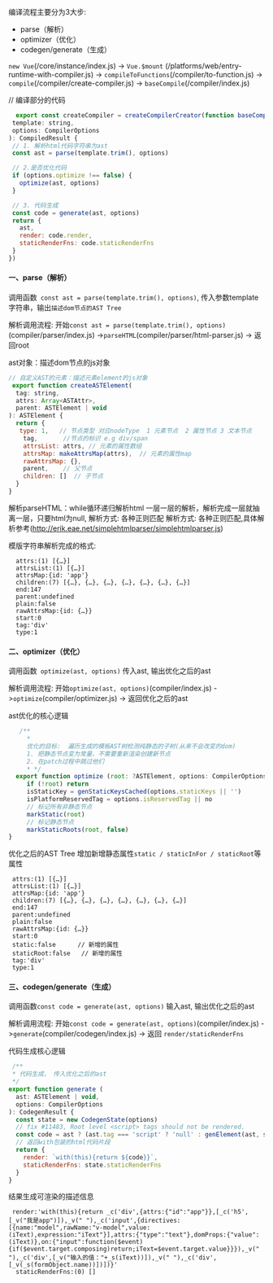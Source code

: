 编译流程主要分为3大步:
* parse（解析）
* optimizer（优化）
* codegen/generate（生成）

`new Vue`(/core/instance/index.js) -> `Vue.$mount` (/platforms/web/entry-runtime-with-compiler.js) -> `compileToFunctions`(/compiler/to-function.js) -> `compile`(/compiler/create-compiler.js) -> `baseCompile`(/compiler/index.js)


// 编译部分的代码
 ```javascript
   export const createCompiler = createCompilerCreator(function baseCompile(
  template: string,
  options: CompilerOptions
): CompiledResult {
  // 1. 解析html代码字符串为ast
  const ast = parse(template.trim(), options)

  // 2.是否优化代码
  if (options.optimize !== false) {
    optimize(ast, options)
  }

  // 3. 代码生成
  const code = generate(ast, options)
  return {
    ast,
    render: code.render,
    staticRenderFns: code.staticRenderFns
  }
})
 ```



#### 一、parse（解析）

调用函数` const ast = parse(template.trim(), options)`, 传入参数template字符串，输出`描述dom节点的AST Tree`

解析调用流程:
开始`const ast = parse(template.trim(), options)`(compiler/parser/index.js) ->`parseHTML`(compiler/parser/html-parser.js) -> 返回root


ast对象：描述dom节点的js对象
```javascript
// 自定义AST的元素：描述元素element的js对象
 export function createASTElement(
  tag: string,
  attrs: Array<ASTAttr>,
  parent: ASTElement | void
): ASTElement {
  return {
   type: 1,   // 节点类型 对应nodeType  1 元素节点  2 属性节点 3 文本节点  
    tag,       //节点的标识 e.g div/span
    attrsList: attrs, // 元素的属性数组
    attrsMap: makeAttrsMap(attrs),  // 元素的属性map
    rawAttrsMap: {},
    parent,    // 父节点
    children: []  // 子节点
  }
}

```

解析parseHTML：while循环递归解析html 一层一层的解析，解析完成一层就抽离一层，只要html为null, 解析方式: 各种正则匹配
解析方式: 各种正则匹配,具体解析参考(http://erik.eae.net/simplehtmlparser/simplehtmlparser.js)

模版字符串解析完成的格式:
```
  attrs:(1) [{…}]
  attrsList:(1) [{…}]
  attrsMap:{id: 'app'}
  children:(7) [{…}, {…}, {…}, {…}, {…}, {…}, {…}]
  end:147
  parent:undefined
  plain:false
  rawAttrsMap:{id: {…}}
  start:0
  tag:'div'
  type:1

```


#### 二、optimizer（优化）
调用函数` optimize(ast, options)` 传入ast, 输出优化之后的ast


解析调用流程:
开始`optimize(ast, options)`(compiler/index.js) ->`optimize`(compiler/optimizer.js) -> 返回优化之后的ast

ast优化的核心逻辑

 ```javascript
    /**
      *   
      优化的目标:  遍历生成的模板AST树检测纯静态的子树(从来不会改变的dom)
      1. 把静态节点变为常量，不需要重新渲染创建新节点
      2. 在patch过程中跳过他们
      * */
   export function optimize (root: ?ASTElement, options: CompilerOptions) {
      if (!root) return
      isStaticKey = genStaticKeysCached(options.staticKeys || '')
      isPlatformReservedTag = options.isReservedTag || no
      // 标记所有非静态节点
      markStatic(root)
      // 标记静态节点
      markStaticRoots(root, false)
}
 ```

 优化之后的AST Tree 增加新增静态属性`static / staticInFor / staticRoot`等属性
 ```
  attrs:(1) [{…}]
  attrsList:(1) [{…}]
  attrsMap:{id: 'app'}
  children:(7) [{…}, {…}, {…}, {…}, {…}, {…}, {…}]
  end:147
  parent:undefined
  plain:false
  rawAttrsMap:{id: {…}}
  start:0
  static:false      // 新增的属性
  staticRoot:false   // 新增的属性
  tag:'div'
  type:1
 ```

 
#### 三、codegen/generate（生成）
调用函数`const code = generate(ast, options)` 输入ast, 输出优化之后的ast

解析调用流程:
开始`const code = generate(ast, options)`(compiler/index.js) ->`generate`(compiler/codegen/index.js) -> 返回 `render/staticRenderFns`

代码生成核心逻辑
```javascript
 /**
 * 代码生成， 传入优化之后的ast
 */
export function generate (
  ast: ASTElement | void,
  options: CompilerOptions
): CodegenResult {
  const state = new CodegenState(options)
  // fix #11483, Root level <script> tags should not be rendered.
  const code = ast ? (ast.tag === 'script' ? 'null' : genElement(ast, state)) : '_c("div")'
  // 返回with包装的html代码片段
  return {
    render: `with(this){return ${code}}`,
    staticRenderFns: state.staticRenderFns
  }
}
```

结果生成可渲染的描述信息
```
 render:'with(this){return _c('div',{attrs:{"id":"app"}},[_c('h5',[_v("我是app")]),_v(" "),_c('input',{directives:[{name:"model",rawName:"v-model",value:(iText),expression:"iText"}],attrs:{"type":"text"},domProps:{"value":(iText)},on:{"input":function($event){if($event.target.composing)return;iText=$event.target.value}}}),_v(" "),_c('div',[_v("输入的值："+_s(iText))]),_v(" "),_c('div',[_v(_s(formObject.name))])])}'
  staticRenderFns:(0) []
```